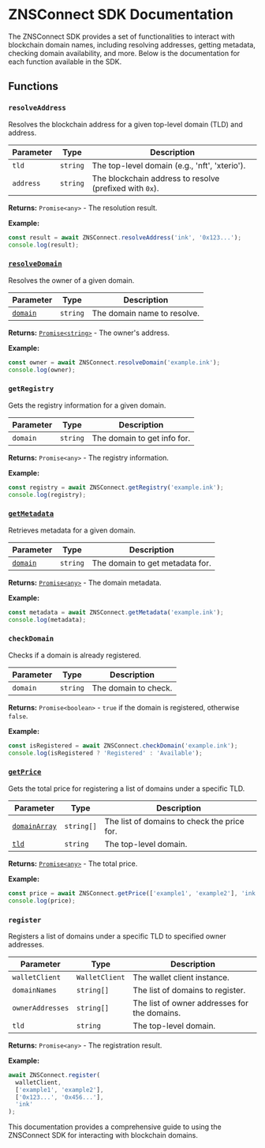 # ZNSConnect SDK Documentation

The ZNSConnect SDK provides a set of functionalities to interact with blockchain domain names, including resolving addresses, getting metadata, checking domain availability, and more. Below is the documentation for each function available in the SDK.

## Functions

### `resolveAddress`

Resolves the blockchain address for a given top-level domain (TLD) and address.

| Parameter | Type     | Description                                             |
| --------- | -------- | ------------------------------------------------------- |
| `tld`     | `string` | The top-level domain (e.g., 'nft', 'xterio').           |
| `address` | `string` | The blockchain address to resolve (prefixed with `0x`). |

**Returns:** `Promise<any>` - The resolution result.

**Example:**

```typescript
const result = await ZNSConnect.resolveAddress('ink', '0x123...');
console.log(result);
```

### [`resolveDomain`](command:_github.copilot.openSymbolFromReferences?%5B%7B%22%24mid%22%3A1%2C%22path%22%3A%22%2Fhome%2Fekansh%2FDocuments%2Fzns-sdk-v3%2Fsrc%2Futils%2FresolveDomain.ts%22%2C%22scheme%22%3A%22file%22%7D%2C%7B%22line%22%3A4%2C%22character%22%3A0%7D%5D 'src/utils/resolveDomain.ts')

Resolves the owner of a given domain.

| Parameter                                                                                                                                                                                                                                                                                                                                                                                                                                              | Type     | Description                 |
| ------------------------------------------------------------------------------------------------------------------------------------------------------------------------------------------------------------------------------------------------------------------------------------------------------------------------------------------------------------------------------------------------------------------------------------------------------ | -------- | --------------------------- |
| [`domain`](command:_github.copilot.openSymbolFromReferences?%5B%7B%22%24mid%22%3A1%2C%22fsPath%22%3A%22%2Fhome%2Fekansh%2FDocuments%2Fzns-sdk-v3%2Fsrc%2Findex.ts%22%2C%22external%22%3A%22file%3A%2F%2F%2Fhome%2Fekansh%2FDocuments%2Fzns-sdk-v3%2Fsrc%2Findex.ts%22%2C%22path%22%3A%22%2Fhome%2Fekansh%2FDocuments%2Fzns-sdk-v3%2Fsrc%2Findex.ts%22%2C%22scheme%22%3A%22file%22%7D%2C%7B%22line%22%3A29%2C%22character%22%3A22%7D%5D 'src/index.ts') | `string` | The domain name to resolve. |

**Returns:** [`Promise<string>`](command:_github.copilot.openSymbolFromReferences?%5B%7B%22%24mid%22%3A1%2C%22external%22%3A%22file%3A%2F%2F%2Fhome%2Fekansh%2F.vscode%2Fextensions%2Fms-vscode.vscode-typescript-next-5.6.20240624%2Fnode_modules%2Ftypescript%2Flib%2Flib.es2015.iterable.d.ts%22%2C%22path%22%3A%22%2Fhome%2Fekansh%2F.vscode%2Fextensions%2Fms-vscode.vscode-typescript-next-5.6.20240624%2Fnode_modules%2Ftypescript%2Flib%2Flib.es2015.iterable.d.ts%22%2C%22scheme%22%3A%22file%22%7D%2C%7B%22line%22%3A215%2C%22character%22%3A0%7D%5D '../../.vscode/extensions/ms-vscode.vscode-typescript-next-5.6.20240624/node_modules/typescript/lib/lib.es2015.iterable.d.ts') - The owner's address.

**Example:**

```typescript
const owner = await ZNSConnect.resolveDomain('example.ink');
console.log(owner);
```

### `getRegistry`

Gets the registry information for a given domain.

| Parameter | Type     | Description                 |
| --------- | -------- | --------------------------- |
| `domain`  | `string` | The domain to get info for. |

**Returns:** `Promise<any>` - The registry information.

**Example:**

```typescript
const registry = await ZNSConnect.getRegistry('example.ink');
console.log(registry);
```

### [`getMetadata`](command:_github.copilot.openSymbolFromReferences?%5B%7B%22%24mid%22%3A1%2C%22path%22%3A%22%2Fhome%2Fekansh%2FDocuments%2Fzns-sdk-v3%2Fsrc%2Futils%2FgetMetadata.ts%22%2C%22scheme%22%3A%22file%22%7D%2C%7B%22line%22%3A5%2C%22character%22%3A0%7D%5D 'src/utils/getMetadata.ts')

Retrieves metadata for a given domain.

| Parameter                                                                                                                                                                                                                                                                                                                                                                                                                                              | Type     | Description                     |
| ------------------------------------------------------------------------------------------------------------------------------------------------------------------------------------------------------------------------------------------------------------------------------------------------------------------------------------------------------------------------------------------------------------------------------------------------------ | -------- | ------------------------------- |
| [`domain`](command:_github.copilot.openSymbolFromReferences?%5B%7B%22%24mid%22%3A1%2C%22fsPath%22%3A%22%2Fhome%2Fekansh%2FDocuments%2Fzns-sdk-v3%2Fsrc%2Findex.ts%22%2C%22external%22%3A%22file%3A%2F%2F%2Fhome%2Fekansh%2FDocuments%2Fzns-sdk-v3%2Fsrc%2Findex.ts%22%2C%22path%22%3A%22%2Fhome%2Fekansh%2FDocuments%2Fzns-sdk-v3%2Fsrc%2Findex.ts%22%2C%22scheme%22%3A%22file%22%7D%2C%7B%22line%22%3A29%2C%22character%22%3A22%7D%5D 'src/index.ts') | `string` | The domain to get metadata for. |

**Returns:** [`Promise<any>`](command:_github.copilot.openSymbolFromReferences?%5B%7B%22%24mid%22%3A1%2C%22external%22%3A%22file%3A%2F%2F%2Fhome%2Fekansh%2F.vscode%2Fextensions%2Fms-vscode.vscode-typescript-next-5.6.20240624%2Fnode_modules%2Ftypescript%2Flib%2Flib.es2015.iterable.d.ts%22%2C%22path%22%3A%22%2Fhome%2Fekansh%2F.vscode%2Fextensions%2Fms-vscode.vscode-typescript-next-5.6.20240624%2Fnode_modules%2Ftypescript%2Flib%2Flib.es2015.iterable.d.ts%22%2C%22scheme%22%3A%22file%22%7D%2C%7B%22line%22%3A215%2C%22character%22%3A0%7D%5D '../../.vscode/extensions/ms-vscode.vscode-typescript-next-5.6.20240624/node_modules/typescript/lib/lib.es2015.iterable.d.ts') - The domain metadata.

**Example:**

```typescript
const metadata = await ZNSConnect.getMetadata('example.ink');
console.log(metadata);
```

### `checkDomain`

Checks if a domain is already registered.

| Parameter | Type     | Description          |
| --------- | -------- | -------------------- |
| `domain`  | `string` | The domain to check. |

**Returns:** `Promise<boolean>` - `true` if the domain is registered, otherwise `false`.

**Example:**

```typescript
const isRegistered = await ZNSConnect.checkDomain('example.ink');
console.log(isRegistered ? 'Registered' : 'Available');
```

### [`getPrice`](command:_github.copilot.openSymbolFromReferences?%5B%7B%22%24mid%22%3A1%2C%22fsPath%22%3A%22%2Fhome%2Fekansh%2FDocuments%2Fzns-sdk-v3%2Fsrc%2Findex.ts%22%2C%22external%22%3A%22file%3A%2F%2F%2Fhome%2Fekansh%2FDocuments%2Fzns-sdk-v3%2Fsrc%2Findex.ts%22%2C%22path%22%3A%22%2Fhome%2Fekansh%2FDocuments%2Fzns-sdk-v3%2Fsrc%2Findex.ts%22%2C%22scheme%22%3A%22file%22%7D%2C%7B%22line%22%3A67%2C%22character%22%3A2%7D%5D 'src/index.ts')

Gets the total price for registering a list of domains under a specific TLD.

| Parameter                                                                                                                                                                                                                                                                                                                                                                                                                                                   | Type       | Description                                 |
| ----------------------------------------------------------------------------------------------------------------------------------------------------------------------------------------------------------------------------------------------------------------------------------------------------------------------------------------------------------------------------------------------------------------------------------------------------------- | ---------- | ------------------------------------------- |
| [`domainArray`](command:_github.copilot.openSymbolFromReferences?%5B%7B%22%24mid%22%3A1%2C%22fsPath%22%3A%22%2Fhome%2Fekansh%2FDocuments%2Fzns-sdk-v3%2Fsrc%2Findex.ts%22%2C%22external%22%3A%22file%3A%2F%2F%2Fhome%2Fekansh%2FDocuments%2Fzns-sdk-v3%2Fsrc%2Findex.ts%22%2C%22path%22%3A%22%2Fhome%2Fekansh%2FDocuments%2Fzns-sdk-v3%2Fsrc%2Findex.ts%22%2C%22scheme%22%3A%22file%22%7D%2C%7B%22line%22%3A67%2C%22character%22%3A17%7D%5D 'src/index.ts') | `string[]` | The list of domains to check the price for. |
| [`tld`](command:_github.copilot.openSymbolFromReferences?%5B%7B%22%24mid%22%3A1%2C%22fsPath%22%3A%22%2Fhome%2Fekansh%2FDocuments%2Fzns-sdk-v3%2Fsrc%2Findex.ts%22%2C%22external%22%3A%22file%3A%2F%2F%2Fhome%2Fekansh%2FDocuments%2Fzns-sdk-v3%2Fsrc%2Findex.ts%22%2C%22path%22%3A%22%2Fhome%2Fekansh%2FDocuments%2Fzns-sdk-v3%2Fsrc%2Findex.ts%22%2C%22scheme%22%3A%22file%22%7D%2C%7B%22line%22%3A9%2C%22character%22%3A4%7D%5D 'src/index.ts')           | `string`   | The top-level domain.                       |

**Returns:** [`Promise<any>`](command:_github.copilot.openSymbolFromReferences?%5B%7B%22%24mid%22%3A1%2C%22external%22%3A%22file%3A%2F%2F%2Fhome%2Fekansh%2F.vscode%2Fextensions%2Fms-vscode.vscode-typescript-next-5.6.20240624%2Fnode_modules%2Ftypescript%2Flib%2Flib.es2015.iterable.d.ts%22%2C%22path%22%3A%22%2Fhome%2Fekansh%2F.vscode%2Fextensions%2Fms-vscode.vscode-typescript-next-5.6.20240624%2Fnode_modules%2Ftypescript%2Flib%2Flib.es2015.iterable.d.ts%22%2C%22scheme%22%3A%22file%22%7D%2C%7B%22line%22%3A215%2C%22character%22%3A0%7D%5D '../../.vscode/extensions/ms-vscode.vscode-typescript-next-5.6.20240624/node_modules/typescript/lib/lib.es2015.iterable.d.ts') - The total price.

**Example:**

```typescript
const price = await ZNSConnect.getPrice(['example1', 'example2'], 'ink');
console.log(price);
```

### `register`

Registers a list of domains under a specific TLD to specified owner addresses.

| Parameter        | Type           | Description                                  |
| ---------------- | -------------- | -------------------------------------------- |
| `walletClient`   | `WalletClient` | The wallet client instance.                  |
| `domainNames`    | `string[]`     | The list of domains to register.             |
| `ownerAddresses` | `string[]`     | The list of owner addresses for the domains. |
| `tld`            | `string`       | The top-level domain.                        |

**Returns:** `Promise<any>` - The registration result.

**Example:**

```typescript
await ZNSConnect.register(
  walletClient,
  ['example1', 'example2'],
  ['0x123...', '0x456...'],
  'ink'
);
```

This documentation provides a comprehensive guide to using the ZNSConnect SDK for interacting with blockchain domains.

```

```
